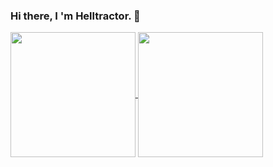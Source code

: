 ### Hi there, I 'm Helltractor. 👋
<a href="#">
  <img height="200" align="center" src="https://github-readme-stats.vercel.app/api?username=Helltractor&count_private=true&show_icons=true&icon_color=0366d6" />
</a>
<a href="#">
  <img height="200" align="center" src="https://github-readme-stats.vercel.app/api/top-langs/?username=Helltractor&layout=compact&langs_count=8&card_width=320" />
</a>

